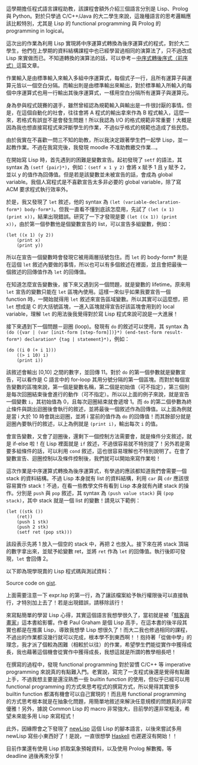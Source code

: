 <!--
[date]: 2013-05-29
[title]: 使用 Common Lisp 實現中序運算式轉後序運算式
[name]: use-common-Lisp-to-convert-infix-expr-to-postfix-expr
[tag]: Common Lisp, postfix expression | 後序運算式
-->

這學期擔任程式語言課程助教，該課程會額外介紹三個語言分別是 Lisp、Prolog 與 Python。對於只學過 C/C++/Java 的大二學生來說，這幾種語言的思考邏輯應該比較特別，尤其是 Lisp 的 functional programming 與 Prolog 的 programming in logical。

這次出的作業為利用 Lisp 實現將中序運算式轉換為後序運算式的程式，對於大二學生，他們在上學期的資料結構課程中也已經學習過相同的演算法了，只不過改成 Lisp 來實做而已。不知道轉換的演算法的話，可以參考－[中序式轉後序式（前序式）][infix-to-postfix]這篇文章。

作業輸入是由標準輸入來輸入多組中序運算式，每個式子一行，且所有運算子與運算元皆以一個空白分隔。而輸出則是由標準輸出來輸出，對於標準輸入所輸入的每個中序運算式也用一行輸出其後序運算式，一樣用空白分隔所有運算子與運算元。

身為參與程式競賽的選手，雖然曾經認為規範輸入與輸出是一件很討厭的事情。但是，在這個自動化的社會，往往會將 A 程式的輸出拿來作為 B 程式輸入，這麼一來，若格式有誤豈不是會發生問題！所以我認為 I/O 的格式規範非常重要！大概是因為我也想直接寫程式來評斷學生的作業，不過似乎格式的規範也造成了些民怨。

由於我實在不喜歡一問三不知的助教，所以我決定跟著學生們一起學 Lisp，並一起教作業。不過在我寫完後，我發現 moodle 不准助教繳交作業…。

在開始寫 Lisp 時，首先遇到的困難是變數宣告。起初發現了 `setf` 的語法，其 syntax 為 `(setf {pair}*)`，例如：`(setf x 1 y 2)` 會將 x 賦予 1 且 y 賦予 2，並以 y 的值作為回傳值。但是若是該變數並未被宣告的話，會成為 global variable。我個人寫程式是不喜歡宣告太多非必要的 global variable，除了寫 ACM 要求程式執行效率外。

於是，我又發現了 `let` 敘述，他的 syntax 為 `(let (variable-declaration-form*) body-form*)`。但我一直看不懂到底該怎麼用，先試了 `(let (x 1) (print x))`，結果出現錯誤。研究了一下才發現是要 `(let ((x 1)) (print x))`，由於第一個參數他是個變數宣告的 list，可以宣告多組變數，例如：

```common-lisp
(let ((x 1) (y 2))
    (print x)
    (print y))
```
    
所以在宣告一個變數時會發現它被用兩層括號包住。而 `let` 的 body-form* 則是在這個 `let` 敘述內要做的事情，所以也可以有多個敘述在裡面，並且會把最後一個敘述的回傳值作為 `let` 的回傳值。

在知道怎麼宣告變數後，接下來又遇到另一個問題，就是變數的 lifetime。原來用 `let` 宣告的變數只能在 `let` 區塊內使用。這樣一來似乎如果我要宣告一個 function 時，一開始就得用 `let` 敘述來宣告區域變數。所以其實可以這麼想，把 `let` 想成是 C 的大括號區塊，一進入區塊就得宣告好該區塊會用到的 local variable，理解 `let` 的用法後我覺得對於寫 Lisp 程式來說可說是一大進展！

接下來遇到下一個問題－迴圈 (loop)。發現有 `do` 的敘述可以使用，其 syntax 為 `(do ({var | (var [init-form [step-form]])}*) (end-test-form result-form*) declaration* {tag | statement}*)`，例如：

```common-lisp
(do ((i 0 (+ i 1)))
    ((> i 10) i)
    (print i))
```

該敘述會輸出 [0,10] 之間的數字，並回傳 11。對於 `do` 的第一個參數就是變數宣告，可以看作是 C 語言中的 for-loop 其用分號分隔的第一個區塊。而對於每個宣告變數的區塊來說，第一個是變數名稱，第二個是初始值（可不指定），第三個則是每次回圈結束後會進行的動作（可不指定）。所以以上面的例子來說，就是宣告一個變數 `i`，其初始值為 0，且每次迴圈結束就會遞增 1。而 `do` 的第二個參數為終止條件與跳出迴圈後會執行的敘述，並將最後一個敘述作為回傳值。以上面為例就是當 i 大於 10 時會跳出迴圈，並將 i 當前的值作為 `do` 的回傳值！而其餘部分就是迴圈內要執行的敘述，以上為例就是 `(print i)`，輸出每次 `i` 的值。

會宣告變數，又會了迴圈後，還剩下一個控制方法需要會，就是條件分支敘述，就是 if-else 啦！在 Lisp 裡面就是 `if` 敘述，不過很容易就不特別提了！另外若是需要多組條件的話，可以利用 `cond` 敘述，這也很容易理解也不特別說明了。在會了變數宣告、迴圈控制以及條件控制後，我們就可以開始來寫作業啦！

這次作業是中序運算式轉換為後序運算式，有學過的應該都知道我們會需要一個 stack 的資料結構。不過 Lisp 本身就有 list 的資料結構，利用 `car` 與 `cdr` 應該很容易實作 stack！不過，在看一些教學文件有看到 Lisp 本身就有內建 stack 的操作。分別是 `push` 與 `pop` 敘述，其 syntax 為 `(push value stack)` 與 `(pop stack)`，其中 stack 就是一個 list 的變數！請見以下範例：

```common-lisp
(let ((stk ())
    (ret))
    (push 1 stk)
    (push 2 stk)
    (setf ret (pop stk)))
```

該段表示先將 1 放入一個空的 stack 中，再把 2 也放入。接下來在將 stack 頂端的數字拿出來，並賦予給變數 ret，並將 `ret` 作為 `let` 的回傳值。執行後即可發現，`let` 會回傳 2。

以下即為現學現賣的 Lisp 程式碼與測試資料：

<script src="https://gist.github.com/5664977.js"></script>

Source code on [gist][gist].

上面需要注意一下 expr.lsp 的第一行，為了讓該檔案給予執行權限後可以直接執行，才特別加上去了！若是出現錯誤，請移除該行！

來寫點簡單的學習 Lisp 心得，其實這個語言我想學很久了，當初就是被「[駭客與畫家][hackers and painters]」這本書給影響。作者 Paul Graham 是個 Lisp 高手，在這本書的後半段其實也都是在推廣 Lisp，導致我想學 Lisp 想很久了！而大二我也修過相同的課程，不過出的作業都沒幾行就可以完成，根本學不到東西啊！！抱持著「從做中學」的理念，我才派了個較為困難（相較於以往）的作業，希望學生們能從實作中獲得成長，我也藉著這個機會從實作中獲得成長，我想這就是所謂的教學相長吧！

在撰寫的過程中，發現 functional programming 對於習慣 C/C++ 等 imperative programming 來說真的有點難入門。老實說，寫完了一支程式後還是覺得有點難上手，不過我想主要是還沒熟悉一些 builtin function 的使用，但似乎已經可以用 functional programming 的方式來思考程式的撰寫方式，所以覺得其實很多 builtin function 都滿有機會可以自己實現的！而且用 functional programming 的方式思考根本就是在抽象化問題，用簡單地敘述來解決任意規模的問題真的非常優雅！另外，據說 Common Lisp 的 macro 非常強大，目前學的還非常粗淺，希望未來能多用 Lisp 來寫程式！

此外，因緣際會之下發現了 [newLisp][newLisp] 這個 Lisp 的腳本語言，以後來嘗試多用 newLisp 寫些小東西好了！是說，一直很想學 [Haskell][haskell] 也遲遲沒有開始！！

目前作業還有使用 Lisp 抓取氣象預報資料，以及使用 Prolog 解數獨，等 deadline 過後再來分享！

[infix-to-postfix]: http://openhome.cc/Gossip/AlgorithmGossip/InFixPostfix.htm
[gist]: https://gist.github.com/5664977
[hackers and painters]: http://www.anobii.com/books/%E9%A7%AD%E5%AE%A2%E8%88%87%E7%95%AB%E5%AE%B6/9789867794697/003bca9f19d7b292b4/
[newLisp]: http://www.newLisp.org/
[haskell]: http://www.haskell.org/haskellwiki/Haskell